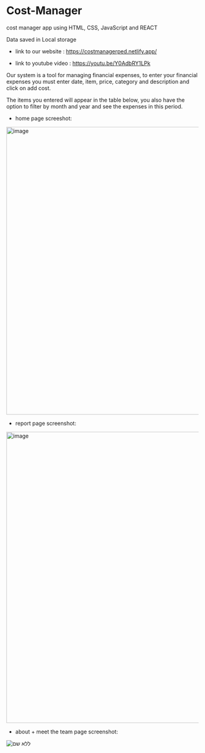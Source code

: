 # Cost-Manager
cost manager app using HTML, CSS, JavaScript and REACT

Data saved in Local storage

* link to our website : https://costmanagerped.netlify.app/

* link to youtube video : https://youtu.be/Y0AdbRY1LPk

Our system is a tool for managing financial expenses, to enter your financial expenses you must enter date, item, price, category and description and click on add cost.

The items you entered will appear in the table below, you also have the option to filter by month and year and see the expenses in this period.

* home page screeshot:

<img width="752" alt="image" src="https://github.com/EdenBlau/Cost-Manager/assets/84456928/43af5354-2c71-4810-9dce-7aa64c5c2b64">

* report page screenshot: 

<img width="761" alt="image" src="https://github.com/EdenBlau/Cost-Manager/assets/84456928/9765d9aa-9780-43bb-adbb-bfb3a872f504">

* about + meet the team page screenshot:

![ללא שם](https://user-images.githubusercontent.com/104712912/216679017-13cd7468-0dc9-442d-8b18-996007fb96c2.png)
